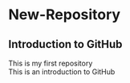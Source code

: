 # New-Repository
## Introduction to GitHub
This is my first repository <br>
This is an introduction to GitHub
